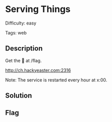 Serving Things
=============

Difficulty: easy

Tags: web

Description
-------------
Get the 🚩 at /flag.

http://ch.hackyeaster.com:2316

Note: The service is restarted every hour at x:00.


Solution
-------------


Flag
-------------
